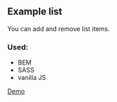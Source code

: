 ## Example list

You can add and remove list items.

### Used:
* BEM
* SASS
* vanilla JS

[Demo](https://lasota-piotr.github.io/example-list/)
